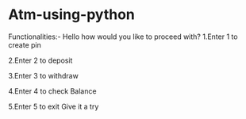 # Atm-using-python
Functionalities:-
 Hello how would you like to proceed with?
1.Enter 1 to create pin
        
2.Enter 2 to deposit
        
3.Enter 3 to withdraw
        
4.Enter 4 to check Balance
        
5.Enter 5 to exit
Give it a try
